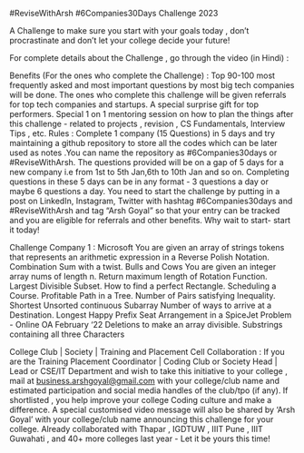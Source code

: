 #ReviseWithArsh #6Companies30Days Challenge 2023

A Challenge to make sure you start with your goals today , don’t procrastinate and don’t let your college decide your future!

For complete details about the Challenge , go through the video (in Hindi) : 


Benefits (For the ones who complete the Challenge) :
Top 90-100 most frequently asked and most important questions by most big tech companies will be done.
The ones who complete this challenge will be given referrals for top tech companies and startups.
A special surprise gift for top performers.
Special 1 on 1 mentoring session on how to plan the things after this challenge - related to projects , revision , CS Fundamentals, Interview Tips , etc.
Rules :
Complete 1 company (15 Questions) in 5 days and try maintaining a github repository to store all the codes which can be later used as notes .You can name the repository as #6Companies30days or #ReviseWithArsh.
The questions provided will be on a gap of 5 days for a new company i.e from 1st to 5th Jan,6th to 10th Jan and so on.
Completing questions in these 5 days can be in any format - 3 questions a day or     maybe 6 questions a day.
You need to start the challenge by putting in a post on LinkedIn, Instagram, Twitter     with hashtag #6Companies30days and #ReviseWithArsh and tag “Arsh Goyal” so that your entry can be tracked and you are eligible for referrals and other benefits.
Why wait to start- start it today!

Challenge Company 1 : Microsoft 
You are given an array of strings tokens that represents an arithmetic expression in a Reverse Polish Notation.
Combination Sum with a twist.
Bulls and Cows
You are given an integer array nums of length n. Return maximum length of Rotation Function.
Largest Divisible Subset.
How to find a perfect Rectangle.
Scheduling a Course.
Profitable Path in a Tree.
Number of Pairs satisfying Inequality.
Shortest Unsorted continuous Subarray
Number of ways to arrive at a Destination.
Longest Happy Prefix
Seat Arrangement in a SpiceJet Problem - Online OA February ‘22
Deletions to make an array divisible.
Substrings containing all three Characters

College Club | Society | Training and Placement Cell Collaboration :
If you are the Training Placement Coordinator | Coding Club or Society Head | Lead or CSE/IT Department and wish to take this initiative to your college , mail at business.arshgoyal@gmail.com with your college/club name and estimated participation and social media handles of the club/tpo (if any).
 If shortlisted , you help improve your college Coding culture and make a difference. A special customised video message will also be shared by ‘Arsh Goyal’ with your college/club name announcing this challenge for your college.
Already collaborated with Thapar , IGDTUW , IIIT Pune , IIIT Guwahati , and 40+ more colleges last year - Let it be yours this time!


